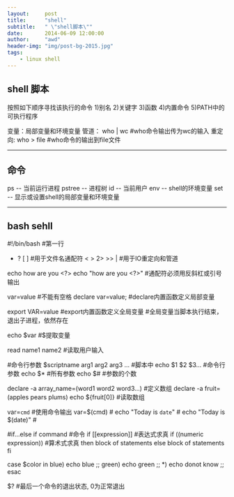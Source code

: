 ```yaml
---
layout:     post
title:      "shell"
subtitle:   " \"shell脚本\""
date:       2014-06-09 12:00:00
author:     "awd"
header-img: "img/post-bg-2015.jpg"
tags:
    - linux shell
---
```

shell 脚本
------------------------------------------------------------------------
按照如下顺序寻找该执行的命令
1)别名
2)关键字
3)函数
4)内置命令
5)PATH中的可执行程序

变量：局部变量和环境变量
管道： who | wc #who命令输出传为wc的输入
重定向: who > file #who命令的输出到file文件

------------------------------------------------------------------------
命令
------------------------------------------------------------------------
ps -- 当前运行进程
pstree -- 进程树
id  -- 当前用户
env -- shell的环境变量
set  -- 显示或设置shell的局部变量和环境变量

------------------------------------------------------------------------
bash sehll
------------------------------------------------------------------------
#!/bin/bash		#第一行
* ? [ ]			#用于文件名通配符
< > 2> >> |		#用于IO重定向和管道

echo how are you \<?\>
echo "how are you <?>"  #通配符必须用反斜杠或引号输出

var=value		#不能有空格
declare var=value;	#declare内置函数定义局部变量

export VAR=value	#export内置函数定义全局变量
			#全局变量当脚本执行结束，退出子进程，依然存在

echo $var		#$提取变量

read name1 name2	#读取用户输入

#命令行参数
$scriptname arg1 arg2 arg3 ...
#脚本中
echo $1 $2 $3...	#命令行参数
echo $*			#所有参数
echo $#			#参数的个数

declare -a array_name=(word1 word2 word3...)		#定义数组
declare -a fruit=(apples pears plums)
echo ${fruit[0]}					#读取数组

var=`cmd`		#使用命令输出
var=$(cmd)		#
echo "Today is `date`"	#
echo "Today is $(date)"	#

#if...else
if command			#命令
if [[expression]]		#表达式求真
if ((numeric expression))	#算术式求真
then
	block of statements
else
	block of statements
fi

case $color in
blue)
	echo blue
	;;
green)
	echo green
	;;
*)
	echo donot know
	;;
esac


$?		#最后一个命令的退出状态, 0为正常退出
